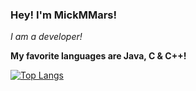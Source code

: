 ### Hey! I'm MickMMars!

*I am a developer!*

**My favorite languages are Java, C & C++!**

[![Top Langs](https://github-readme-stats.vercel.app/api/top-langs/?username=anuraghazra)](https://github.com/anuraghazra/github-readme-stats)
